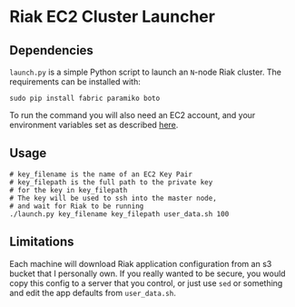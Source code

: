 # Riak EC2 Cluster Launcher

## Dependencies
`launch.py` is a simple Python script to launch an `N`-node Riak cluster. The requirements can be installed
with:

    sudo pip install fabric paramiko boto

To run the command you will also need an EC2 account, and your environment variables set as described
[here](http://code.google.com/p/boto/wiki/BotoConfig).

## Usage

    # key_filename is the name of an EC2 Key Pair
    # key_filepath is the full path to the private key
    # for the key in key_filepath
    # The key will be used to ssh into the master node,
    # and wait for Riak to be running
    ./launch.py key_filename key_filepath user_data.sh 100

## Limitations

Each machine will download Riak application configuration from an s3 bucket that I personally own.
If you really wanted to be secure, you would copy this config to a server that you control, or
just use `sed` or something and edit the app defaults from `user_data.sh`.
